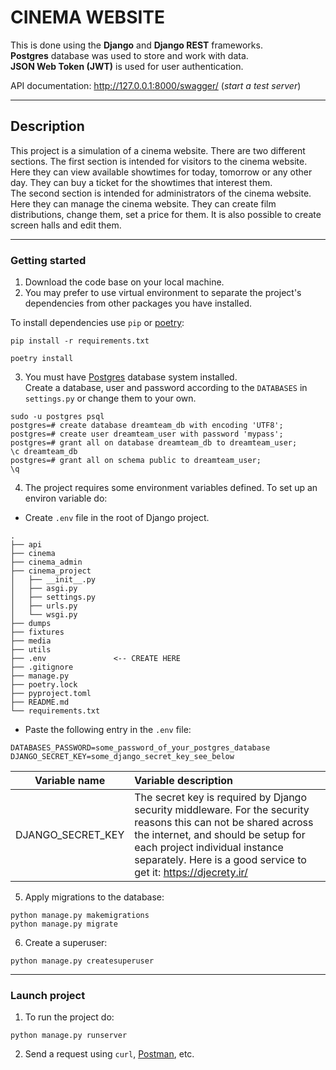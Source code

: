 # CINEMA WEBSITE

This is done using the **Django** and **Django REST** frameworks. <br>
**Postgres** database was used to store and work with data.<br>
**JSON Web Token (JWT)** is used for user authentication.

API documentation: http://127.0.0.1:8000/swagger/ (*start a test server*)
<hr>

## Description
This project is a simulation of a cinema website. There are two different sections.
The first section is intended for visitors to the cinema website.
Here they can view available showtimes for today, tomorrow or any other day.
They can buy a ticket for the showtimes that interest them. <br>
The second section is intended for administrators of the cinema website.
Here they can manage the cinema website. They can create film distributions, change them,
set a price for them. It is also possible to create screen halls and edit them.
<hr>

### Getting started
1. Download the code base on your local machine.
2. You may prefer to use virtual environment 
to separate the project's dependencies from other packages you have installed.

To install dependencies use `pip` or [poetry](https://python-poetry.org/):
```commandline
pip install -r requirements.txt
```
```commandline
poetry install
```

3. You must have [Postgres](https://www.postgresql.org/) database system installed. <br  >
Сreate a database, user and password according to the `DATABASES` in `settings.py` or change them to your own.
```commandline
sudo -u postgres psql
postgres=# create database dreamteam_db with encoding 'UTF8';
postgres=# create user dreamteam_user with password 'mypass';
postgres=# grant all on database dreamteam_db to dreamteam_user;
\c dreamteam_db
postgres=# grant all on schema public to dreamteam_user;
\q
```

4. The project requires some environment variables defined. To set up an environ variable do:

- Create `.env` file in the root of Django project.
```
.
├── api
├── cinema
├── cinema_admin
├── cinema_project
│   ├── __init__.py
│   ├── asgi.py
│   ├── settings.py
│   ├── urls.py
│   └── wsgi.py
├── dumps
├── fixtures
├── media
├── utils
├── .env               <-- CREATE HERE
├── .gitignore
├── manage.py
├── poetry.lock
├── pyproject.toml
├── README.md
└── requirements.txt
```

- Paste the following entry in the `.env` file:
```
DATABASES_PASSWORD=some_password_of_your_postgres_database
DJANGO_SECRET_KEY=some_django_secret_key_see_below
```
|  Variable name	  | Variable description                                                                                                                                                                                                                                       |
|:----------------:|:-----------------------------------------------------------------------------------------------------------------------------------------------------------------------------------------------------------------------------------------------------------|
|DJANGO_SECRET_KEY	| The secret key is required by Django security middleware. For the security reasons this can not be shared across the internet, and should be setup for each project individual instance separately. Here is a good service to get it: https://djecrety.ir/ |

5. Apply migrations to the database:
```commandline
python manage.py makemigrations
python manage.py migrate
```
6. Сreate a superuser:
```commandline
python manage.py createsuperuser
```
<hr>

### Launch project

1. To run the project do:
```
python manage.py runserver
```
2. Send a request using `curl`, [Postman](www.postman.com), etc.
